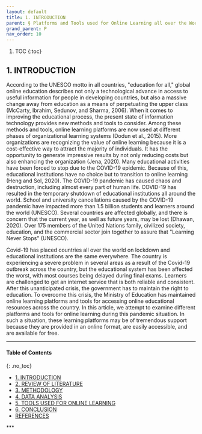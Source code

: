 ```yaml
---
layout: default
title: 1. INTRODUCTION
parent: § Platforms and Tools used for Online Learning all over the World during Covid-19 - A Study  
grand_parent: P 
nav_order: 10 
---
```

<style>
.dont-break-out {
  /* These are technically the same, but use both */
  overflow-wrap: break-word;
  word-wrap: break-word;

     -ms-word-break: break-all;
  /* This is the dangerous one in WebKit, as it breaks things wherever */
  word-break: break-all;
  /* Instead use this non-standard one: */
  word-break: break-word;
}

.youtube-container {
    position: relative;
    width: 100%;
    height: 0;
    padding-bottom: 56.25%;
}
.youtube-video {
    position: absolute;
    top: 0;
    left: 0;
    width: 100%;
    height: 100%;
}

</style>

<div class="dont-break-out" markdown="1">

1. TOC
{:toc}

## 1. INTRODUCTION
According to the UNESCO motto in all countries, "education for all," global online education describes not only a technological advance in access to useful information for people in developing countries, but also a massive change away from education as a means of perpetuating the upper class (McCarty, Ibrahim, Sedunov, and Sharma, 2006). When it comes to improving the educational process, the present state of information technology provides new methods and tools to consider. Among these methods and tools, online learning platforms are now used at different phases of organizational learning systems (Dodun et al., 2015). More organizations are recognizing the value of online learning because it is a cost-effective way to attract the majority of individuals. It has the opportunity to generate impressive results by not only reducing costs but also enhancing the organization (Jena, 2020). Many educational activities have been forced to stop due to the COVID-19 epidemic. Because of this, educational institutions have no choice but to transition to online learning (Heng and Sol, 2020). The COVID-19 pandemic has caused chaos and destruction, including almost every part of human life. COVID-19 has resulted in the temporary shutdown of educational institutions all around the world. School and university cancellations caused by the COVID-19 pandemic have impacted more than 1.5 billion students and learners around the world (UNESCO). Several countries are affected globally, and there is concern that the current year, as well as future years, may be lost (Dhawan, 2020). Over 175 members of the United Nations family, civilized society, education, and the commercial sector join together to assure that "Learning Never Stops" (UNESCO).

Covid-19 has placed countries all over the world on lockdown and educational institutions are the same everywhere. The country is experiencing a severe problem in several areas as a result of the Covid-19 outbreak across the country, but the educational system has been affected the worst, with most courses being delayed during final exams. Learners are challenged to get an internet service that is both reliable and consistent. After this unanticipated crisis, the government has to maintain the right to education. To overcome this crisis, the Ministry of Education has maintained online learning platforms and tools for accessing online educational resources across the country. In this article, we attempt to examine different platforms and tools for online learning during this pandemic situation. In such a situation, these learning platforms may be of tremendous support because they are provided in an online format, are easily accessible, and are available for free.

***

#### Table of Contents
{: .no_toc}

<ul><li> <a href="/docs/P/Platforms-and-Tools-used-for-Online-Learning-all-over-the-World-during-Covid-A-Study-1/">
1. INTRODUCTION</a></li><li> <a href="/docs/P/Platforms-and-Tools-used-for-Online-Learning-all-over-the-World-during-Covid-A-Study-2/">
2. REVIEW OF LITERATURE</a></li><li> <a href="/docs/P/Platforms-and-Tools-used-for-Online-Learning-all-over-the-World-during-Covid-A-Study-3/">
3. METHODOLOGY</a></li><li> <a href="/docs/P/Platforms-and-Tools-used-for-Online-Learning-all-over-the-World-during-Covid-A-Study-4/">
4. DATA ANALYSIS</a></li><li> <a href="/docs/P/Platforms-and-Tools-used-for-Online-Learning-all-over-the-World-during-Covid-A-Study-5/">
5. TOOLS USED FOR ONLINE LEARNING</a></li><li> <a href="/docs/P/Platforms-and-Tools-used-for-Online-Learning-all-over-the-World-during-Covid-A-Study-6/">
6. CONCLUSION</a></li><li> <a href="/docs/P/Platforms-and-Tools-used-for-Online-Learning-all-over-the-World-during-Covid-A-Study-7/">
REFERENCES</a></li></ul>
***

</div>
